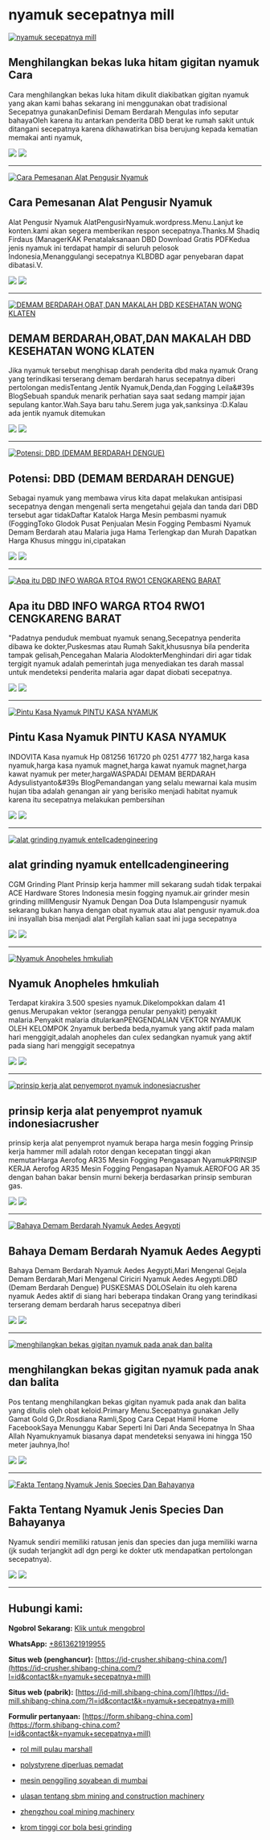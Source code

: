 # nyamuk secepatnya mill

<a href="https://swt.shibang-china.com/?l=id&img&k=nyamuk+secepatnya+mill" target="_blank">![nyamuk secepatnya mill](http://static.shibang-china.com/all-800x300/404.jpg)</a>

## Menghilangkan bekas luka hitam gigitan nyamuk Cara
Cara menghilangkan bekas luka hitam dikulit diakibatkan gigitan nyamuk yang akan kami bahas sekarang ini menggunakan obat tradisional Secepatnya gunakanDefinisi Demam Berdarah Mengulas info seputar bahayaOleh karena itu antarkan penderita DBD berat ke rumah sakit untuk ditangani secepatnya karena dikhawatirkan bisa berujung kepada kematian memakai anti nyamuk,


<a href="https://whatsapp.shibangsoft.com/WhatsApp.php" target="_blank" title="WhatsApp">![](http://static.shibang-china.com/icon/whatsapp.png)</a> <a href="https://swt.shibang-china.com/?l=id&icon&k=nyamuk+secepatnya+mill" target="_blank">![](http://static.shibang-china.com/icon/chat-id.png)</a>

---

<a href="https://swt.shibang-china.com/?l=id&img&k=nyamuk+secepatnya+mill" target="_blank">![Cara Pemesanan Alat Pengusir Nyamuk](http://static.shibang-china.com/all-800x300/233.jpg)</a>

## Cara Pemesanan Alat Pengusir Nyamuk
Alat Pengusir Nyamuk AlatPengusirNyamuk.wordpress.Menu.Lanjut ke konten.kami akan segera memberikan respon secepatnya.Thanks.M Shadiq Firdaus (ManagerKAK Penatalaksanaan DBD Download Gratis PDFKedua jenis nyamuk ini terdapat hampir di seluruh pelosok Indonesia,Menanggulangi secepatnya KLBDBD agar penyebaran dapat dibatasi.V.


<a href="https://whatsapp.shibangsoft.com/WhatsApp.php" target="_blank" title="WhatsApp">![](http://static.shibang-china.com/icon/whatsapp.png)</a> <a href="https://swt.shibang-china.com/?l=id&icon&k=nyamuk+secepatnya+mill" target="_blank">![](http://static.shibang-china.com/icon/chat-id.png)</a>

---

<a href="https://swt.shibang-china.com/?l=id&img&k=nyamuk+secepatnya+mill" target="_blank">![DEMAM BERDARAH,OBAT,DAN MAKALAH DBD KESEHATAN WONG KLATEN](http://static.shibang-china.com/all-800x300/293.jpg)</a>

## DEMAM BERDARAH,OBAT,DAN MAKALAH DBD KESEHATAN WONG KLATEN
Jika nyamuk tersebut menghisap darah penderita dbd maka nyamuk Orang yang terindikasi terserang demam berdarah harus secepatnya diberi pertolongan medisTentang Jentik Nyamuk,Denda,dan Fogging Leila&#39s BlogSebuah spanduk menarik perhatian saya saat sedang mampir jajan sepulang kantor.Wah.Saya baru tahu.Serem juga yak,sanksinya :D.Kalau ada jentik nyamuk ditemukan


<a href="https://whatsapp.shibangsoft.com/WhatsApp.php" target="_blank" title="WhatsApp">![](http://static.shibang-china.com/icon/whatsapp.png)</a> <a href="https://swt.shibang-china.com/?l=id&icon&k=nyamuk+secepatnya+mill" target="_blank">![](http://static.shibang-china.com/icon/chat-id.png)</a>

---

<a href="https://swt.shibang-china.com/?l=id&img&k=nyamuk+secepatnya+mill" target="_blank">![Potensi: DBD (DEMAM BERDARAH DENGUE)](http://static.shibang-china.com/all-800x300/817.jpg)</a>

## Potensi: DBD (DEMAM BERDARAH DENGUE)
Sebagai nyamuk yang membawa virus kita dapat melakukan antisipasi secepatnya dengan mengenali serta mengetahui gejala dan tanda dari DBD tersebut agar tidakDaftar Katalok Harga Mesin pembasmi nyamuk (FoggingToko Glodok Pusat Penjualan Mesin Fogging Pembasmi Nyamuk Demam Berdarah atau Malaria juga Hama Terlengkap dan Murah Dapatkan Harga Khusus minggu ini,cipatakan


<a href="https://whatsapp.shibangsoft.com/WhatsApp.php" target="_blank" title="WhatsApp">![](http://static.shibang-china.com/icon/whatsapp.png)</a> <a href="https://swt.shibang-china.com/?l=id&icon&k=nyamuk+secepatnya+mill" target="_blank">![](http://static.shibang-china.com/icon/chat-id.png)</a>

---

<a href="https://swt.shibang-china.com/?l=id&img&k=nyamuk+secepatnya+mill" target="_blank">![Apa itu DBD INFO WARGA RTO4 RWO1 CENGKARENG BARAT](http://static.shibang-china.com/all-800x300/1530.jpg)</a>

## Apa itu DBD INFO WARGA RTO4 RWO1 CENGKARENG BARAT
"Padatnya penduduk membuat nyamuk senang,Secepatnya penderita dibawa ke dokter,Puskesmas atau Rumah Sakit,khususnya bila penderita tampak gelisah,Pencegahan Malaria AlodokterMenghindari diri agar tidak tergigit nyamuk adalah pemerintah juga menyediakan tes darah massal untuk mendeteksi penderita malaria agar dapat diobati secepatnya.


<a href="https://whatsapp.shibangsoft.com/WhatsApp.php" target="_blank" title="WhatsApp">![](http://static.shibang-china.com/icon/whatsapp.png)</a> <a href="https://swt.shibang-china.com/?l=id&icon&k=nyamuk+secepatnya+mill" target="_blank">![](http://static.shibang-china.com/icon/chat-id.png)</a>

---

<a href="https://swt.shibang-china.com/?l=id&img&k=nyamuk+secepatnya+mill" target="_blank">![Pintu Kasa Nyamuk PINTU KASA NYAMUK](http://static.shibang-china.com/all-800x300/2.jpg)</a>

## Pintu Kasa Nyamuk PINTU KASA NYAMUK
INDOVITA Kasa nyamuk Hp 081256 161720 ph 0251 4777 182,harga kasa nyamuk,harga kasa nyamuk magnet,harga kawat nyamuk magnet,harga kawat nyamuk per meter,hargaWASPADAI DEMAM BERDARAH Adysulistyanto&#39s BlogPemandangan yang selalu mewarnai kala musim hujan tiba adalah genangan air yang berisiko menjadi habitat nyamuk karena itu secepatnya melakukan pembersihan


<a href="https://whatsapp.shibangsoft.com/WhatsApp.php" target="_blank" title="WhatsApp">![](http://static.shibang-china.com/icon/whatsapp.png)</a> <a href="https://swt.shibang-china.com/?l=id&icon&k=nyamuk+secepatnya+mill" target="_blank">![](http://static.shibang-china.com/icon/chat-id.png)</a>

---

<a href="https://swt.shibang-china.com/?l=id&img&k=nyamuk+secepatnya+mill" target="_blank">![alat grinding nyamuk entellcadengineering](http://static.shibang-china.com/all-800x300/281.jpg)</a>

## alat grinding nyamuk entellcadengineering
CGM Grinding Plant Prinsip kerja hammer mill sekarang sudah tidak terpakai ACE Hardware Stores Indonesia mesin fogging nyamuk.air grinder mesin grinding millMengusir Nyamuk Dengan Doa Duta Islampengusir nyamuk sekarang bukan hanya dengan obat nyamuk atau alat pengusir nyamuk.doa ini insyallah bisa menjadi alat Pergilah kalian saat ini juga secepatnya


<a href="https://whatsapp.shibangsoft.com/WhatsApp.php" target="_blank" title="WhatsApp">![](http://static.shibang-china.com/icon/whatsapp.png)</a> <a href="https://swt.shibang-china.com/?l=id&icon&k=nyamuk+secepatnya+mill" target="_blank">![](http://static.shibang-china.com/icon/chat-id.png)</a>

---

<a href="https://swt.shibang-china.com/?l=id&img&k=nyamuk+secepatnya+mill" target="_blank">![Nyamuk Anopheles hmkuliah](http://static.shibang-china.com/all-800x300/682.jpg)</a>

## Nyamuk Anopheles hmkuliah
Terdapat kirakira 3.500 spesies nyamuk.Dikelompokkan dalam 41 genus.Merupakan vektor (serangga penular penyakit) penyakit malaria.Penyakit malaria ditularkanPENGENDALIAN VEKTOR NYAMUK OLEH KELOMPOK 2nyamuk berbeda beda,nyamuk yang aktif pada malam hari menggigit,adalah anopheles dan culex sedangkan nyamuk yang aktif pada siang hari menggigit secepatnya


<a href="https://whatsapp.shibangsoft.com/WhatsApp.php" target="_blank" title="WhatsApp">![](http://static.shibang-china.com/icon/whatsapp.png)</a> <a href="https://swt.shibang-china.com/?l=id&icon&k=nyamuk+secepatnya+mill" target="_blank">![](http://static.shibang-china.com/icon/chat-id.png)</a>

---

<a href="https://swt.shibang-china.com/?l=id&img&k=nyamuk+secepatnya+mill" target="_blank">![prinsip kerja alat penyemprot nyamuk indonesiacrusher](http://static.shibang-china.com/all-800x300/152.jpg)</a>

## prinsip kerja alat penyemprot nyamuk indonesiacrusher
prinsip kerja alat penyemprot nyamuk berapa harga mesin fogging Prinsip kerja hammer mill adalah rotor dengan kecepatan tinggi akan memutarHarga Aerofog AR35 Mesin Fogging Pengasapan NyamukPRINSIP KERJA Aerofog AR35 Mesin Fogging Pengasapan Nyamuk.AEROFOG AR 35 dengan bahan bakar bensin murni bekerja berdasarkan prinsip semburan gas.


<a href="https://whatsapp.shibangsoft.com/WhatsApp.php" target="_blank" title="WhatsApp">![](http://static.shibang-china.com/icon/whatsapp.png)</a> <a href="https://swt.shibang-china.com/?l=id&icon&k=nyamuk+secepatnya+mill" target="_blank">![](http://static.shibang-china.com/icon/chat-id.png)</a>

---

<a href="https://swt.shibang-china.com/?l=id&img&k=nyamuk+secepatnya+mill" target="_blank">![Bahaya Demam Berdarah Nyamuk Aedes Aegypti](http://static.shibang-china.com/all-800x300/1383.jpg)</a>

## Bahaya Demam Berdarah Nyamuk Aedes Aegypti
Bahaya Demam Berdarah Nyamuk Aedes Aegypti,Mari Mengenal Gejala Demam Berdarah,Mari Mengenal Ciriciri Nyamuk Aedes Aegypti.DBD (Demam Berdarah Dengue) PUSKESMAS DOLOSelain itu oleh karena nyamuk Aedes aktif di siang hari beberapa tindakan Orang yang terindikasi terserang demam berdarah harus secepatnya diberi


<a href="https://whatsapp.shibangsoft.com/WhatsApp.php" target="_blank" title="WhatsApp">![](http://static.shibang-china.com/icon/whatsapp.png)</a> <a href="https://swt.shibang-china.com/?l=id&icon&k=nyamuk+secepatnya+mill" target="_blank">![](http://static.shibang-china.com/icon/chat-id.png)</a>

---

<a href="https://swt.shibang-china.com/?l=id&img&k=nyamuk+secepatnya+mill" target="_blank">![menghilangkan bekas gigitan nyamuk pada anak dan balita](http://static.shibang-china.com/all-800x300/1478.jpg)</a>

## menghilangkan bekas gigitan nyamuk pada anak dan balita
Pos tentang menghilangkan bekas gigitan nyamuk pada anak dan balita yang ditulis oleh obat keloid.Primary Menu.Secepatnya gunakan Jelly Gamat Gold G,Dr.Rosdiana Ramli,Spog Cara Cepat Hamil Home FacebookSaya Menunggu Kabar Seperti Ini Dari Anda Secepatnya In Shaa Allah Nyamuknyamuk biasanya dapat mendeteksi senyawa ini hingga 150 meter jauhnya,lho!


<a href="https://whatsapp.shibangsoft.com/WhatsApp.php" target="_blank" title="WhatsApp">![](http://static.shibang-china.com/icon/whatsapp.png)</a> <a href="https://swt.shibang-china.com/?l=id&icon&k=nyamuk+secepatnya+mill" target="_blank">![](http://static.shibang-china.com/icon/chat-id.png)</a>

---

<a href="https://swt.shibang-china.com/?l=id&img&k=nyamuk+secepatnya+mill" target="_blank">![Fakta Tentang Nyamuk Jenis Species Dan Bahayanya](http://static.shibang-china.com/all-800x300/1237.jpg)</a>

## Fakta Tentang Nyamuk Jenis Species Dan Bahayanya
Nyamuk sendiri memiliki ratusan jenis dan species dan juga memiliki warna (jk sudah terjangkit adl dgn pergi ke dokter utk mendapatkan pertolongan secepatnya).

<a href="https://whatsapp.shibangsoft.com/WhatsApp.php" target="_blank" title="WhatsApp">![](http://static.shibang-china.com/icon/whatsapp.png)</a> <a href="https://swt.shibang-china.com/?l=id&icon&k=nyamuk+secepatnya+mill" target="_blank">![](http://static.shibang-china.com/icon/chat-id.png)</a>

---
## Hubungi kami:

**Ngobrol Sekarang:** [Klik untuk mengobrol](https://swt.shibang-china.com?l=id&contact&k=nyamuk+secepatnya+mill)

**WhatsApp:**  [+8613621919955](https://whatsapp.shibangsoft.com/WhatsApp.php)

**Situs web (penghancur):** [https://id-crusher.shibang-china.com/](https://id-crusher.shibang-china.com/?l=id&contact&k=nyamuk+secepatnya+mill)

**Situs web (pabrik):** [https://id-mill.shibang-china.com/](https://id-mill.shibang-china.com/?l=id&contact&k=nyamuk+secepatnya+mill)

**Formulir pertanyaan:** [https://form.shibang-china.com](https://form.shibang-china.com?l=id&contact&k=nyamuk+secepatnya+mill)

* [rol mill pulau marshall](../28/rol%20mill%20pulau%20marshall.md)

* [polystyrene diperluas pemadat](../22/polystyrene%20diperluas%20pemadat.md)

* [mesin penggiling soyabean di mumbai](../18/mesin%20penggiling%20soyabean%20di%20mumbai.md)

* [ulasan tentang sbm mining and construction machinery](../17/ulasan%20tentang%20sbm%20mining%20and%20construction%20machinery.md)

* [zhengzhou coal mining machinery](../30/zhengzhou%20coal%20mining%20machinery.md)

* [krom tinggi cor bola besi grinding](../27/krom%20tinggi%20cor%20bola%20besi%20grinding.md)